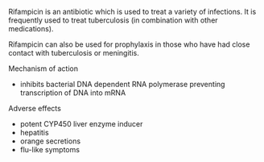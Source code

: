 Rifampicin is an antibiotic which is used to treat a variety of infections. It is frequently used to treat tuberculosis (in combination with other medications).  
  
Rifampicin can also be used for prophylaxis in those who have had close contact with tuberculosis or meningitis.  
  
Mechanism of action  
* inhibits bacterial DNA dependent RNA polymerase preventing transcription of DNA into mRNA

  
Adverse effects  
* potent CYP450 liver enzyme inducer
* hepatitis
* orange secretions
* flu\-like symptoms
